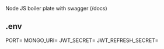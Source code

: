 Node JS boiler plate
with swagger (/docs)

## .env

PORT=
MONGO_URI=
JWT_SECRET=
JWT_REFRESH_SECRET=
